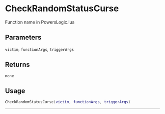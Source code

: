 # CheckRandomStatusCurse
Function name in PowersLogic.lua
## Parameters
`victim`, `functionArgs`, `triggerArgs`
## Returns
`none`
## Usage
```lua
CheckRandomStatusCurse(victim, functionArgs, triggerArgs)
```
---
